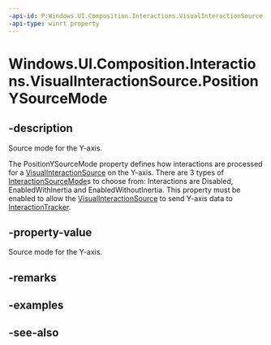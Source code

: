 ```yaml
---
-api-id: P:Windows.UI.Composition.Interactions.VisualInteractionSource.PositionYSourceMode
-api-type: winrt property
---
```


<!-- Property syntax
public Windows.UI.Composition.Interactions.InteractionSourceMode PositionYSourceMode { get;  set; }
-->

# Windows.UI.Composition.Interactions.VisualInteractionSource.PositionYSourceMode

## -description
Source mode for the Y-axis.

The PositionYSourceMode property defines how interactions are processed for a [VisualInteractionSource](visualinteractionsource.md) on the Y-axis. There are 3 types of [InteractionSourceMode](interactionsourcemode.md)s to choose from: Interactions are Disabled, EnabledWithInertia and EnabledWithoutInertia. This property must be enabled to allow the [VisualInteractionSource](visualinteractionsource.md) to send Y-axis data to [InteractionTracker](interactiontracker.md).



## -property-value
Source mode for the Y-axis.

## -remarks

## -examples

## -see-also
